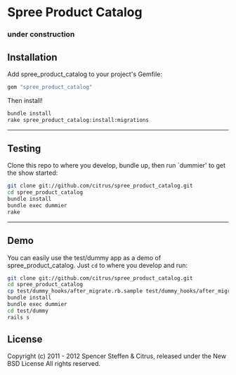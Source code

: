 # Spree Product Catalog

### under construction

Installation
------------

Add spree_product_catalog to your project's Gemfile:

```ruby
gem "spree_product_catalog"
```

Then install!

```bash
bundle install
rake spree_product_catalog:install:migrations
```


------------------------------------------------------------------------------
Testing
------------------------------------------------------------------------------

Clone this repo to where you develop, bundle up, then run `dummier' to get the show started:

```bash
git clone git://github.com/citrus/spree_product_catalog.git
cd spree_product_catalog
bundle install
bundle exec dummier
rake 
```


------------------------------------------------------------------------------
Demo
------------------------------------------------------------------------------

You can easily use the test/dummy app as a demo of spree_product_catalog. Just `cd` to where you develop and run:

```bash
git clone git://github.com/citrus/spree_product_catalog.git
cd spree_product_catalog
cp test/dummy_hooks/after_migrate.rb.sample test/dummy_hooks/after_migrate.rb
bundle install
bundle exec dummier
cd test/dummy
rails s
```


License
-------

Copyright (c) 2011 - 2012 Spencer Steffen & Citrus, released under the New BSD License All rights reserved.

